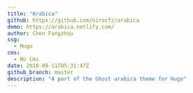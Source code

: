 ```yaml
---
title: "Arabica"
github: https://github.com/nirocfz/arabica
demo: https://arabica.netlify.com/
author: Chen Fangzhou
ssg:
  - Hugo
cms:
  - No Cms
date: 2018-09-11T05:31:47Z
github_branch: master
description: "A port of the Ghost arabica theme for Hugo"
---
```

